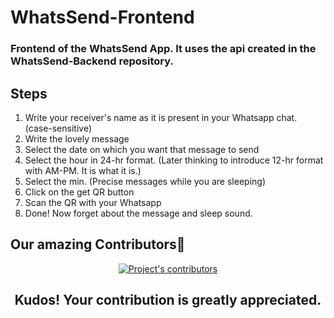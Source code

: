 # WhatsSend-Frontend
### Frontend of the WhatsSend App. It uses the api created in the WhatsSend-Backend repository.

## Steps
 1) Write your receiver's name as it is present in your Whatsapp chat. (case-sensitive)
 2) Write the lovely message
 3) Select the date on which you want that message to send
 4) Select the hour in 24-hr format. (Later thinking to introduce 12-hr format with AM-PM. It is what it is.)
 5) Select the min. (Precise messages while you are sleeping)
 6) Click on the get QR button
 7) Scan the QR with your Whatsapp
 8) Done! Now forget about the message and sleep sound.

## Our amazing Contributors🌟

<a href="https://github.com/DevoAbhi/WhatsSend-Frontend/graphs/contributors">
  <p align="center">
    <img  src="https://contrib.rocks/image?repo=DevoAbhi/WhatsSend-Frontend" alt="Project's contributors" />
  </p>
</a>

<div align="center">
  <h2 align="center">Kudos! Your contribution is greatly appreciated.<h2>
</div>
